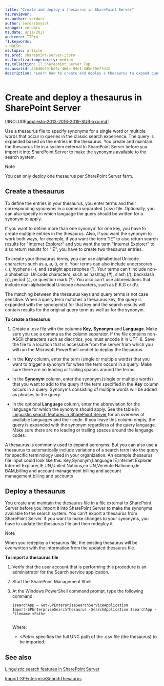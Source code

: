 ```yaml
---
title: "Create and deploy a thesaurus in SharePoint Server"
ms.reviewer: 
ms.author: serdars
author: SerdarSoysal
manager: serdars
ms.date: 9/11/2017
audience: ITPro
f1.keywords:
- NOCSH
ms.topic: article
ms.prod: sharepoint-server-itpro
ms.localizationpriority: medium
ms.collection: IT_Sharepoint_Server_Top
ms.assetid: 44640e29-bd9c-4b6a-94e1-8d5d30e7fdd2
description: "Learn how to create and deploy a thesaurus to expand queries with synonyms."
---
```


# Create and deploy a thesaurus in SharePoint Server

[!INCLUDE[appliesto-2013-2016-2019-SUB-xxx-md](../includes/appliesto-2013-2016-2019-SUB-xxx-md.md)]
  
Use a thesaurus file to specify synonyms for a single word or multiple words that occur in queries in the classic search experience. The query is expanded based on the entries in the thesaurus. You create and maintain the thesaurus file in a system external to SharePoint Server before you import it into SharePoint Server to make the synonyms available to the search system.
  
> [!NOTE]
> You can only deploy one thesaurus per SharePoint Server farm. 
  
    
## Create a thesaurus
<a name="proc1"> </a>

To define the entries in your thesaurus, you enter terms and their corresponding synonyms in a comma separated (.csv) file. Optionally, you can also specify in which language the query should be written for a synonym to apply. 
  
If you want to define more than one synonym for one key, you have to create multiple entries in the thesaurus. Also, if you want the synonym to work both ways, for example, if you want the term "IE" to also return search results for "Internet Explorer" and you want the term "Internet Explorer" to also return results for "IE", you have to create two thesaurus entries. 
  
To create your thesaurus terms, you can use alphabetical Unicode characters such as a, ø, ü, or é. Your terms can also include underscores (_), hyphens (-), and straight apostrophes ('). Your terms can't include non-alphabetical Unicode characters, such as hashtag (#), slash (/), backslash (\\), period (.), or question mark (?). You also can't use abbreviations that include non-alphabetical Unicode characters, such as E.K.G or d\r. 
  
The matching between the thesaurus keys and query terms is not case sensitive. When a query term matches a thesaurus key, the query is expanded with the synonym(s) for that key and the search results will contain results for the original query term as well as for the synonym.
  
 **To create a thesaurus**
  
1. Create a .csv file with the columns **Key**, **Synonym** and **Language**. Make sure you use a comma as the column separator. If the file contains non-ASCII characters such as diacritics, you must encode it in UTF-8. Save the file to a location that is accessible from the server from which you will run the Microsoft PowerShell cmdlet to deploy the thesaurus. 
    
  - In the **Key** column, enter the term (single or multiple words) that you want to trigger a synonym for when the term occurs in a query. Make sure there are no leading or trailing spaces around the terms. 
    
  - In the **Synonym** column, enter the synonym (single or multiple words) that you want to add to the query if the term specified in the **Key** column occurs in a query. Synonyms consisting of multiple words will be added as phrases to the query. 
   
  - In the optional **Language** column, enter the abbreviation for the language for which the synonym should apply. See the table in [Linguistic search features in SharePoint Server](../technical-reference/linguistic-search-features.md) for an overview of available languages and their code. If you leave this column empty, the query is expanded with the synonym regardless of the query language. Make sure there are no leading or trailing spaces around the language codes.
  
A thesaurus is commonly used to expand acronyms. But you can also use a thesaurus to automatically include variations of a search term into the query for specific terminology used in your organization. An example thesaurus file input could look like this: Key,Synonym,Language IE,Internet Explorer Internet Explorer,IE UN,United Nations,en UN,Vereinte Nationen,de BAM,billing and account management billing and account management,billing and accounts
  
## Deploy a thesaurus
<a name="proc2"> </a>

You create and maintain the thesaurus file in a file external to SharePoint Server before you import it into SharePoint Server to make the synonyms available to the search system. You can't export a thesaurus from SharePoint Server. If you want to make changes to your synonyms, you have to update the thesaurus file and then redeploy it. 
  
> [!NOTE]
> When you redeploy a thesaurus file, the existing thesaurus will be overwritten with the information from the updated thesaurus file. 
  
 **To import a thesaurus file**
  
1. Verify that the user account that is performing this procedure is an administrator for the Search service application.
    
2. Start the SharePoint Management Shell.
    
3. At the Windows PowerShell command prompt, type the following command:
    
    ```
    $searchApp = Get-SPEnterpriseSearchServiceApplication 
    Import-SPEnterpriseSearchThesaurus -SearchApplication $searchApp -Filename <Path>
  
    ```

   Where:
    
   -  _\<Path\>_ specifies the full UNC path of the .csv file (the thesaurus) to be imported. 
    
## See also
<a name="proc2"> </a>

[Linguistic search features in SharePoint Server](../technical-reference/linguistic-search-features.md)

[Import-SPEnterpriseSearchThesaurus](/powershell/module/sharepoint-server/Import-SPEnterpriseSearchThesaurus?view=sharepoint-ps&preserve-view=true)
